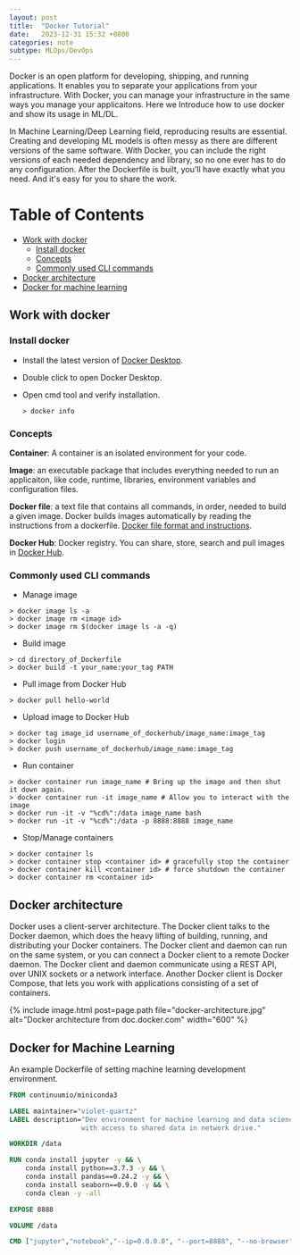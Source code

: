 ```yaml
---
layout: post
title:  "Docker Tutorial"
date:   2023-12-31 15:32 +0800
categories: note
subtype: MLOps/DevOps
---
```


Docker is an open platform for developing, shipping, and running applications. It enables you to separate your applications from your infrastructure. With Docker, you can manage your infrastructure in the same ways you manage your applicaitons. Here we Introduce how to use docker and show its usage in ML/DL.

In Machine Learning/Deep Learning field, reproducing results are essential. Creating and developing ML models is often messy as there are different versions of the same software. With Docker, you can include the right versions of each needed dependency and library, so no one ever has to do any configuration. After the Dockerfile is built, you'll have exactly what you need. And it's easy for you to share the work.

# Table of Contents
- [Work with docker](#work-with-docker)
    - [Install docker](#install-docker)
    - [Concepts](#concepts)
    - [Commonly used CLI commands](#commonly-used-cli-commands)
- [Docker architecture](#docker-architecture)
- [Docker for machine learning](#docker-for-machine-learning)

## Work with docker 
### Install docker
- Install the latest version of [Docker Desktop](https://docs.docker.com/get-docker/).

- Double click to open Docker Desktop.

- Open cmd tool and verify installation.
    ```
    > docker info
    ```

### Concepts
**Container**: A container is an isolated environment for your code.

**Image**: an executable package that includes everything needed to run an applicaiton, like code, runtime, libraries, environment variables and configuration files.

**Docker file**: a text file that contains all commands, in order, needed to build a given image. Docker builds images automatically by reading the instructions from a dockerfile. [Docker file format and instructions](https://docs.docker.com/engine/reference/builder/).

**Docker Hub**: Docker registry. You can share, store, search and pull images in [Docker Hub](https://hub.docker.com/). 

### Commonly used CLI commands
- Manage image
```
> docker image ls -a
> docker image rm <image id>
> docker image rm $(docker image ls -a -q)
```

- Build image  
```
> cd directory_of_Dockerfile
> docker build -t your_name:your_tag PATH
```

- Pull image from Docker Hub
```
> docker pull hello-world 
```

- Upload image to Docker Hub
```
> docker tag image_id username_of_dockerhub/image_name:image_tag
> docker login
> docker push username_of_dockerhub/image_name:image_tag
```

- Run container
```
> docker container run image_name # Bring up the image and then shut it down again.
> docker container run -it image_name # Allow you to interact with the image
> docker run -it -v "%cd%":/data image_name bash
> docker run -it -v "%cd%":/data -p 8888:8888 image_name
```

- Stop/Manage containers
```
> docker container ls
> docker container stop <container id> # gracefully stop the container
> docker container kill <container id> # force shutdown the container
> docker container rm <container id>
```

## Docker architecture
Docker uses a client-server architecture. The Docker client talks to the Docker daemon, which does the heavy lifting of building, running, and distributing your Docker containers. The Docker client and daemon can run on the same system, or you can connect a Docker client to a remote Docker daemon. The Docker client and daemon communicate using a REST API, over UNIX sockets or a network interface. Another Docker client is Docker Compose, that lets you work with applications consisting of a set of containers.

{% include image.html post=page.path file="docker-architecture.jpg" alt="Docker architecture from doc.docker.com" width="600" %}

## Docker for Machine Learning
An example Dockerfile of setting machine learning development environment.

```Dockerfile
FROM continuumio/miniconda3

LABEL maintainer="violet-quartz"
LABEL description="Dev environment for machine learning and data science team \
                  with access to shared data in network drive."

WORKDIR /data

RUN conda install jupyter -y && \
    conda install python==3.7.3 -y && \
    conda install pandas==0.24.2 -y && \
    conda install seaborn==0.9.0 -y && \
    conda clean -y -all

EXPOSE 8888

VOLUME /data

CMD ["jupyter","notebook","--ip=0.0.0.0", "--port=8888", "--no-browser", "--allow-root"]

```




